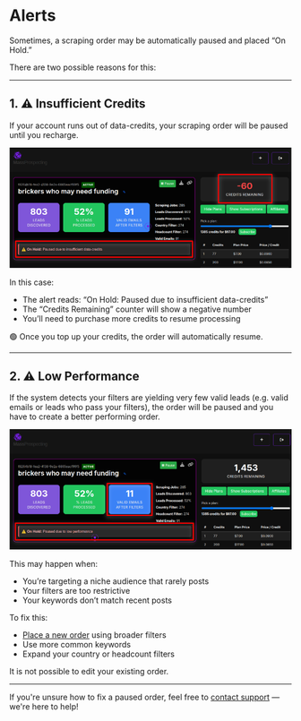 # Alerts

Sometimes, a scraping order may be automatically paused and placed “On Hold.”

There are two possible reasons for this:

---

## 1. ⚠️ Insufficient Credits

If your account runs out of data-credits, your scraping order will be paused until you recharge.

![Insufficient Credits](assets/alerts-01.png)

In this case:

- The alert reads: “On Hold: Paused due to insufficient data-credits”
- The “Credits Remaining” counter will show a negative number
- You’ll need to purchase more credits to resume processing

🟢 Once you top up your credits, the order will automatically resume.

---

## 2. ⚠️ Low Performance

If the system detects your filters are yielding very few valid leads (e.g. valid emails or leads who pass your filters), the order will be paused and you have to create a better performing order.

![Low Performance](assets/alerts-02.png)

This may happen when:

- You’re targeting a niche audience that rarely posts
- Your filters are too restrictive
- Your keywords don’t match recent posts

To fix this:

- [Place a new order](./placing-a-scraping-order.md) using broader filters
- Use more common keywords
- Expand your country or headcount filters

It is not possible to edit your existing order.

---

If you're unsure how to fix a paused order, feel free to [contact support](https://wa.me/5491150612148?text=Hello!%20I%27m%20interested%20in%20MassProspecting!.) — we're here to help!
